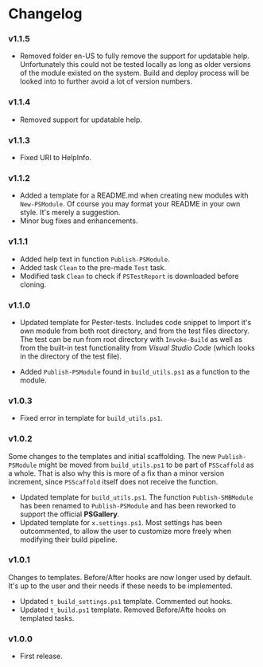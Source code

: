 # Changelog

### v1.1.5

* Removed folder en-US to fully remove the support for updatable help. Unfortunately this could not be tested locally as long as older versions of the 
module existed on the system. Build and deploy process will be looked into to further avoid a lot of version numbers.

### v1.1.4

* Removed support for updatable help.

### v1.1.3

* Fixed URI to HelpInfo.

### v1.1.2

* Added a template for a README.md when creating new modules with `New-PSModule`. Of course you may format your README in your own style. It's merely a suggestion.
* Minor bug fixes and enhancements.

### v1.1.1

* Added help text in function `Publish-PSModule`.
* Added task `Clean` to the pre-made `Test` task.
* Modified task `Clean` to check if `PSTestReport` is downloaded before cloning.

### v1.1.0

* Updated template for Pester-tests. Includes code snippet to Import it's own module from both root directory, and from the test files directory. The test can be run from root directory with `Invoke-Build` as
well as from the built-in test functionality from *Visual Studio Code* (which looks in the directory of the test file).

* Added `Publish-PSModule` found in `build_utils.ps1` as a function to the module.

### v1.0.3

* Fixed error in template for `build_utils.ps1`.

### v1.0.2

Some changes to the templates and initial scaffolding. The new `Publish-PSModule` might be moved from `build_utils.ps1` to be part of `PSScaffold` as a whole.
That is also why this is more of a fix than a minor version increment, since `PSScaffold` itself does not receive the function.

* Updated template for `build_utils.ps1`. The function `Publish-SMBModule` has been renamed to `Publish-PSModule` and has been reworked to support the official **PSGallery**.
* Updated template for `x.settings.ps1`. Most settings has been outcommented, to allow the user to customize more freely when modifying their build pipeline.

### v1.0.1

Changes to templates. Before/After hooks are now longer used by default. It's up
to the user and their needs if these needs to be implemented.

* Updated `t_build_settings.ps1` template. Commented out hooks.
* Updated `t_build.ps1` template. Removed Before/Afte hooks on templated tasks.

### v1.0.0

* First release.